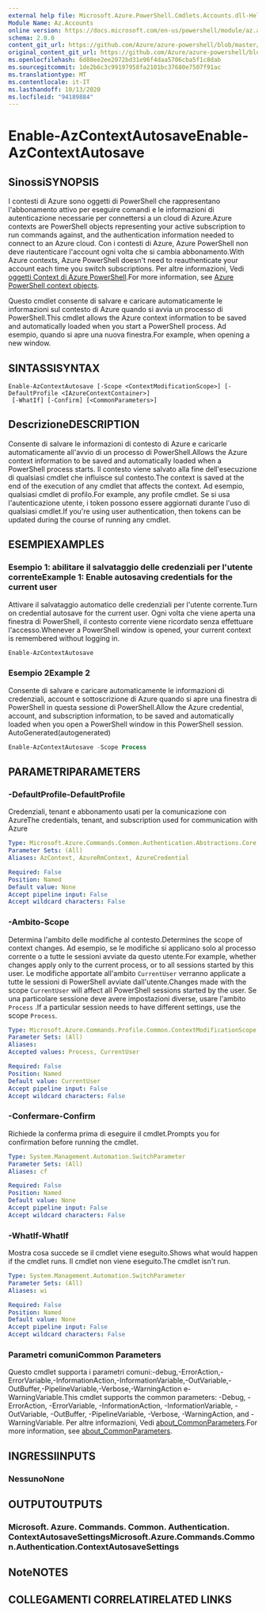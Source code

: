 ```yaml
---
external help file: Microsoft.Azure.PowerShell.Cmdlets.Accounts.dll-Help.xml
Module Name: Az.Accounts
online version: https://docs.microsoft.com/en-us/powershell/module/az.accounts/enable-azcontextautosave
schema: 2.0.0
content_git_url: https://github.com/Azure/azure-powershell/blob/master/src/Accounts/Accounts/help/Enable-AzContextAutosave.md
original_content_git_url: https://github.com/Azure/azure-powershell/blob/master/src/Accounts/Accounts/help/Enable-AzContextAutosave.md
ms.openlocfilehash: 6d80ee2ee2072bd31e96f4daa5706cba5f1c8dab
ms.sourcegitcommit: 1de2b6c3c99197958fa2101bc37680e7507f91ac
ms.translationtype: MT
ms.contentlocale: it-IT
ms.lasthandoff: 10/13/2020
ms.locfileid: "94189884"
---
```

# <span data-ttu-id="b94ee-101">Enable-AzContextAutosave</span><span class="sxs-lookup"><span data-stu-id="b94ee-101">Enable-AzContextAutosave</span></span>

## <span data-ttu-id="b94ee-102">Sinossi</span><span class="sxs-lookup"><span data-stu-id="b94ee-102">SYNOPSIS</span></span>
<span data-ttu-id="b94ee-103">I contesti di Azure sono oggetti di PowerShell che rappresentano l'abbonamento attivo per eseguire comandi e le informazioni di autenticazione necessarie per connettersi a un cloud di Azure.</span><span class="sxs-lookup"><span data-stu-id="b94ee-103">Azure contexts are PowerShell objects representing your active subscription to run commands against, and the authentication information needed to connect to an Azure cloud.</span></span> <span data-ttu-id="b94ee-104">Con i contesti di Azure, Azure PowerShell non deve riautenticare l'account ogni volta che si cambia abbonamento.</span><span class="sxs-lookup"><span data-stu-id="b94ee-104">With Azure contexts, Azure PowerShell doesn't need to reauthenticate your account each time you switch subscriptions.</span></span> <span data-ttu-id="b94ee-105">Per altre informazioni, Vedi [oggetti Context di Azure PowerShell](https://docs.microsoft.com/powershell/azure/context-persistence).</span><span class="sxs-lookup"><span data-stu-id="b94ee-105">For more information, see [Azure PowerShell context objects](https://docs.microsoft.com/powershell/azure/context-persistence).</span></span>

<span data-ttu-id="b94ee-106">Questo cmdlet consente di salvare e caricare automaticamente le informazioni sul contesto di Azure quando si avvia un processo di PowerShell.</span><span class="sxs-lookup"><span data-stu-id="b94ee-106">This cmdlet allows the Azure context information to be saved and automatically loaded when you start a PowerShell process.</span></span> <span data-ttu-id="b94ee-107">Ad esempio, quando si apre una nuova finestra.</span><span class="sxs-lookup"><span data-stu-id="b94ee-107">For example, when opening a new window.</span></span>

## <span data-ttu-id="b94ee-108">SINTASSI</span><span class="sxs-lookup"><span data-stu-id="b94ee-108">SYNTAX</span></span>

```
Enable-AzContextAutosave [-Scope <ContextModificationScope>] [-DefaultProfile <IAzureContextContainer>]
 [-WhatIf] [-Confirm] [<CommonParameters>]
```

## <span data-ttu-id="b94ee-109">Descrizione</span><span class="sxs-lookup"><span data-stu-id="b94ee-109">DESCRIPTION</span></span>

<span data-ttu-id="b94ee-110">Consente di salvare le informazioni di contesto di Azure e caricarle automaticamente all'avvio di un processo di PowerShell.</span><span class="sxs-lookup"><span data-stu-id="b94ee-110">Allows the Azure context information to be saved and automatically loaded when a PowerShell process starts.</span></span> <span data-ttu-id="b94ee-111">Il contesto viene salvato alla fine dell'esecuzione di qualsiasi cmdlet che influisce sul contesto.</span><span class="sxs-lookup"><span data-stu-id="b94ee-111">The context is saved at the end of the execution of any cmdlet that affects the context.</span></span> <span data-ttu-id="b94ee-112">Ad esempio, qualsiasi cmdlet di profilo.</span><span class="sxs-lookup"><span data-stu-id="b94ee-112">For example, any profile cmdlet.</span></span> <span data-ttu-id="b94ee-113">Se si usa l'autenticazione utente, i token possono essere aggiornati durante l'uso di qualsiasi cmdlet.</span><span class="sxs-lookup"><span data-stu-id="b94ee-113">If you're using user authentication, then tokens can be updated during the course of running any cmdlet.</span></span>

## <span data-ttu-id="b94ee-114">ESEMPI</span><span class="sxs-lookup"><span data-stu-id="b94ee-114">EXAMPLES</span></span>

### <span data-ttu-id="b94ee-115">Esempio 1: abilitare il salvataggio delle credenziali per l'utente corrente</span><span class="sxs-lookup"><span data-stu-id="b94ee-115">Example 1: Enable autosaving credentials for the current user</span></span>

<span data-ttu-id="b94ee-116">Attivare il salvataggio automatico delle credenziali per l'utente corrente.</span><span class="sxs-lookup"><span data-stu-id="b94ee-116">Turn on credential autosave for the current user.</span></span> <span data-ttu-id="b94ee-117">Ogni volta che viene aperta una finestra di PowerShell, il contesto corrente viene ricordato senza effettuare l'accesso.</span><span class="sxs-lookup"><span data-stu-id="b94ee-117">Whenever a PowerShell window is opened, your current context is remembered without logging in.</span></span>

```powershell
Enable-AzContextAutosave
```

### <span data-ttu-id="b94ee-118">Esempio 2</span><span class="sxs-lookup"><span data-stu-id="b94ee-118">Example 2</span></span>

<span data-ttu-id="b94ee-119">Consente di salvare e caricare automaticamente le informazioni di credenziali, account e sottoscrizione di Azure quando si apre una finestra di PowerShell in questa sessione di PowerShell.</span><span class="sxs-lookup"><span data-stu-id="b94ee-119">Allow the Azure credential, account, and subscription information, to be saved and automatically loaded when you open a PowerShell window in this PowerShell session.</span></span> <span data-ttu-id="b94ee-120">AutoGenerated</span><span class="sxs-lookup"><span data-stu-id="b94ee-120">(autogenerated)</span></span>

```powershell <!-- Aladdin Generated Example -->
Enable-AzContextAutosave -Scope Process
```

## <span data-ttu-id="b94ee-121">PARAMETRI</span><span class="sxs-lookup"><span data-stu-id="b94ee-121">PARAMETERS</span></span>

### <span data-ttu-id="b94ee-122">-DefaultProfile</span><span class="sxs-lookup"><span data-stu-id="b94ee-122">-DefaultProfile</span></span>

<span data-ttu-id="b94ee-123">Credenziali, tenant e abbonamento usati per la comunicazione con Azure</span><span class="sxs-lookup"><span data-stu-id="b94ee-123">The credentials, tenant, and subscription used for communication with Azure</span></span>

```yaml
Type: Microsoft.Azure.Commands.Common.Authentication.Abstractions.Core.IAzureContextContainer
Parameter Sets: (All)
Aliases: AzContext, AzureRmContext, AzureCredential

Required: False
Position: Named
Default value: None
Accept pipeline input: False
Accept wildcard characters: False
```

### <span data-ttu-id="b94ee-124">-Ambito</span><span class="sxs-lookup"><span data-stu-id="b94ee-124">-Scope</span></span>

<span data-ttu-id="b94ee-125">Determina l'ambito delle modifiche al contesto.</span><span class="sxs-lookup"><span data-stu-id="b94ee-125">Determines the scope of context changes.</span></span> <span data-ttu-id="b94ee-126">Ad esempio, se le modifiche si applicano solo al processo corrente o a tutte le sessioni avviate da questo utente.</span><span class="sxs-lookup"><span data-stu-id="b94ee-126">For example, whether changes apply only to the current process, or to all sessions started by this user.</span></span> <span data-ttu-id="b94ee-127">Le modifiche apportate all'ambito `CurrentUser` verranno applicate a tutte le sessioni di PowerShell avviate dall'utente.</span><span class="sxs-lookup"><span data-stu-id="b94ee-127">Changes made with the scope `CurrentUser` will affect all PowerShell sessions started by the user.</span></span> <span data-ttu-id="b94ee-128">Se una particolare sessione deve avere impostazioni diverse, usare l'ambito `Process` .</span><span class="sxs-lookup"><span data-stu-id="b94ee-128">If a particular session needs to have different settings, use the scope `Process`.</span></span>

```yaml
Type: Microsoft.Azure.Commands.Profile.Common.ContextModificationScope
Parameter Sets: (All)
Aliases:
Accepted values: Process, CurrentUser

Required: False
Position: Named
Default value: CurrentUser
Accept pipeline input: False
Accept wildcard characters: False
```

### <span data-ttu-id="b94ee-129">-Confermare</span><span class="sxs-lookup"><span data-stu-id="b94ee-129">-Confirm</span></span>

<span data-ttu-id="b94ee-130">Richiede la conferma prima di eseguire il cmdlet.</span><span class="sxs-lookup"><span data-stu-id="b94ee-130">Prompts you for confirmation before running the cmdlet.</span></span>

```yaml
Type: System.Management.Automation.SwitchParameter
Parameter Sets: (All)
Aliases: cf

Required: False
Position: Named
Default value: None
Accept pipeline input: False
Accept wildcard characters: False
```

### <span data-ttu-id="b94ee-131">-WhatIf</span><span class="sxs-lookup"><span data-stu-id="b94ee-131">-WhatIf</span></span>

<span data-ttu-id="b94ee-132">Mostra cosa succede se il cmdlet viene eseguito.</span><span class="sxs-lookup"><span data-stu-id="b94ee-132">Shows what would happen if the cmdlet runs.</span></span>
<span data-ttu-id="b94ee-133">Il cmdlet non viene eseguito.</span><span class="sxs-lookup"><span data-stu-id="b94ee-133">The cmdlet isn't run.</span></span>

```yaml
Type: System.Management.Automation.SwitchParameter
Parameter Sets: (All)
Aliases: wi

Required: False
Position: Named
Default value: None
Accept pipeline input: False
Accept wildcard characters: False
```

### <span data-ttu-id="b94ee-134">Parametri comuni</span><span class="sxs-lookup"><span data-stu-id="b94ee-134">Common Parameters</span></span>

<span data-ttu-id="b94ee-135">Questo cmdlet supporta i parametri comuni:-debug,-ErrorAction,-ErrorVariable,-InformationAction,-InformationVariable,-OutVariable,-OutBuffer,-PipelineVariable,-Verbose,-WarningAction e-WarningVariable.</span><span class="sxs-lookup"><span data-stu-id="b94ee-135">This cmdlet supports the common parameters: -Debug, -ErrorAction, -ErrorVariable, -InformationAction, -InformationVariable, -OutVariable, -OutBuffer, -PipelineVariable, -Verbose, -WarningAction, and -WarningVariable.</span></span> <span data-ttu-id="b94ee-136">Per altre informazioni, Vedi [about_CommonParameters](http://go.microsoft.com/fwlink/?LinkID=113216).</span><span class="sxs-lookup"><span data-stu-id="b94ee-136">For more information, see [about_CommonParameters](http://go.microsoft.com/fwlink/?LinkID=113216).</span></span>

## <span data-ttu-id="b94ee-137">INGRESSI</span><span class="sxs-lookup"><span data-stu-id="b94ee-137">INPUTS</span></span>

### <span data-ttu-id="b94ee-138">Nessuno</span><span class="sxs-lookup"><span data-stu-id="b94ee-138">None</span></span>

## <span data-ttu-id="b94ee-139">OUTPUT</span><span class="sxs-lookup"><span data-stu-id="b94ee-139">OUTPUTS</span></span>

### <span data-ttu-id="b94ee-140">Microsoft. Azure. Commands. Common. Authentication. ContextAutosaveSettings</span><span class="sxs-lookup"><span data-stu-id="b94ee-140">Microsoft.Azure.Commands.Common.Authentication.ContextAutosaveSettings</span></span>

## <span data-ttu-id="b94ee-141">Note</span><span class="sxs-lookup"><span data-stu-id="b94ee-141">NOTES</span></span>

## <span data-ttu-id="b94ee-142">COLLEGAMENTI CORRELATI</span><span class="sxs-lookup"><span data-stu-id="b94ee-142">RELATED LINKS</span></span>
